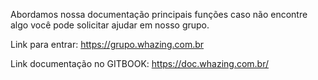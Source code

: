 Abordamos nossa documentação principais funções caso não encontre algo você pode solicitar ajudar em nosso grupo.

Link para entrar:
https://grupo.whazing.com.br

Link documentação no GITBOOK:
https://doc.whazing.com.br/